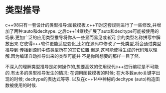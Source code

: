 # 类型推导

c++98只有一套设计的类型推导:函数模板.c++11对这套规则进行了一些修改,并增加了两种:auto和decltype. 之后c++14继续扩展了auto和decltype可能被使用的场景.更加广泛的应用类型推导将你从一些显而易见或者冗 余的类型名称拼写中解放出来.它使得c++软件更能适应变化,比如在源码中修改了一处类型,将会通过类型推导到 传播到源码中该类型所在的其它位置.但是,这可能使得生成的代码难以理解.因为编译自动推导出来的类型可能并 不是你所想要的那样一目了然.

不深入的理解类型推导是如何操作的,想要高效的使用现代c++进行编程是不可能的.有太多的类型推导发生的情况: 在调用函数模板的时候; 在大多数auto关键字出现的时候; decltype的表达式等等. 以及在c++14中神秘的decltype (auto)构造函数被使用的时候.
